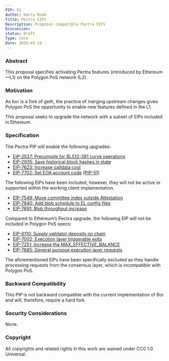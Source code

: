 ```yaml
---
PIP: 61
Author: Harry Rook
Title: Pectra EIPs
Description: Proposes compatible Pectra EIPs
Discussion: 
status: Draft
Type: Core
Date: 2025-03-19
---
```


### Abstract

This proposal specifies activating Pectra features (introduced by Ethereum—L1) on the Polygon PoS network (L2). 

### Motivation

As bor is a fork of geth, the practice of merging upstream changes gives Polygon PoS the opportunity to enable new features defined in the L1.

This proposal seeks to upgrade the network with a subset of EIPs included in Ethereum.

### Specification

The Pectra PIP will enable the following upgrades:

* [EIP-2537: Precompile for BLS12-381 curve operations](https://github.com/ethereum/EIPs/blob/master/EIPS/eip-2537.md)
* [EIP-2935: Save historical block hashes in state](https://github.com/ethereum/EIPs/blob/master/EIPS/eip-2935.md)
* [EIP-7623: Increase calldata cost](https://github.com/ethereum/EIPs/blob/master/EIPS/eip-7623.md)
* [EIP-7702: Set EOA account code](https://github.com/ethereum/EIPs/blob/master/EIPS/eip-7702.md) [(PIP-51)](https://github.com/maticnetwork/Polygon-Improvement-Proposals/blob/main/PIPs/PIP-51.md)

The following EIPs have been included, however, they will not be active or supported within the working client implementation. 

* [EIP-7549: Move committee index outside Attestation](https://github.com/ethereum/EIPs/blob/master/EIPS/eip-7549.md)
* [EIP-7840: Add blob schedule to EL config files](https://github.com/ethereum/EIPs/blob/master/EIPS/eip-7840.md)
* [EIP-7691: Blob throughput increase](https://github.com/ethereum/EIPs/blob/master/EIPS/eip-7691.md)

Compared to Ethereum’s Pectra upgrade, the following EIP will not be included in Polygon PoS specs:

* [EIP-6110: Supply validator deposits on chain](https://github.com/ethereum/EIPs/blob/master/EIPS/eip-6110.md)
* [EIP-7002: Execution layer triggerable exits](https://github.com/ethereum/EIPs/blob/master/EIPS/eip-7002.md)
* [EIP-7251: Increase the MAX_EFFECTIVE_BALANCE](https://github.com/ethereum/EIPs/blob/master/EIPS/eip-7251.md)
* [EIP-7685: General purpose execution layer requests](https://github.com/ethereum/EIPs/blob/master/EIPS/eip-7685.md)

The aforementioned EIPs have been specifically excluded as they handle processing requests from the consensus layer, which is incompatible with Polygon PoS. 

### Backward Compatibility

This PIP is not backward compatible with the current implementation of Bor and will, therefore, require a hard fork.

### Security Considerations

None.

### Copyright

All copyrights and related rights in this work are waived under CC0 1.0 Universal.


